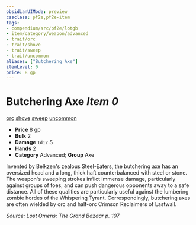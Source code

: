 ```yaml
---
obsidianUIMode: preview
cssclass: pf2e,pf2e-item
tags:
- compendium/src/pf2e/lotgb
- item/category/weapon/advanced
- trait/orc
- trait/shove
- trait/sweep
- trait/uncommon
aliases: ["Butchering Axe"]
itemLevel: 0
price: 8 gp
---
```

# Butchering Axe *Item 0*  
[orc](../../../rules/traits/orc.md)  [shove](../../../rules/traits/shove.md)  [sweep](../../../rules/traits/sweep.md)  [uncommon](../../../rules/traits/uncommon.md)  

- **Price** 8 gp
- **Bulk** 2
- **Damage** `1d12` S
- **Hands** 2
- **Category** Advanced; **Group** Axe 

Invented by Belkzen's zealous Steel-Eaters, the butchering axe has an oversized head and a long, thick haft counterbalanced with steel or stone. The weapon's sweeping strokes inflict immense damage, particularly against groups of foes, and can push dangerous opponents away to a safe distance. All of these qualities are particularly useful against the lumbering zombie hordes of the Whispering Tyrant. Correspondingly, butchering axes are often wielded by orc and half-orc Crimson Reclaimers of Lastwall.

*Source: Lost Omens: The Grand Bazaar p. 107*